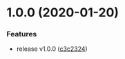 # 1.0.0 (2020-01-20)


### Features

* release v1.0.0 ([c3c2324](https://github.com/aquariuslt/http-core-constants/commit/c3c23241f68b3533b16c273a8c5a95dbbc7b4d36))
